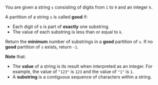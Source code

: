 You are given a string `s` consisting of digits from `1` to `9` and an integer `k`.

A partition of a string `s` is called **good** if:

- Each digit of s is part of **exactly** one substring.
- The value of each substring is less than or equal to `k`.

Return the **minimum** number of substrings in a **good** partition of `s`. If no **good** partition of `s` exists, return `-1`.

**Note** that:

- The **value** of a string is its result when interpreted as an integer. For example, the value of `"123"` is `123` and the value of `"1"` is `1`.
- A **substring** is a contiguous sequence of characters within a string.